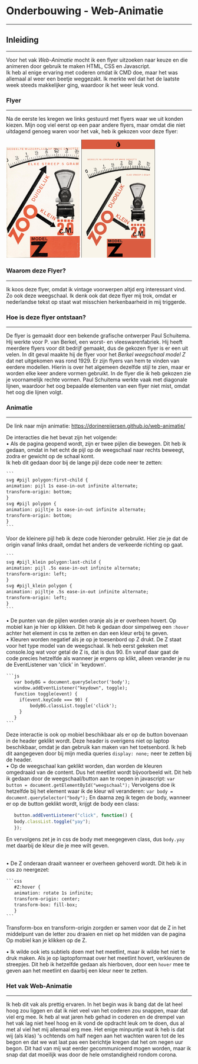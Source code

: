 # Onderbouwing - Web-Animatie
---

## Inleiding
---
Voor het vak *Web-Animatie* mocht ik een flyer uitzoeken naar keuze en die animeren door gebruik te maken HTML, CSS en Javascript. <br>
Ik heb al enige ervaring met coderen omdat ik CMD doe, maar het was allemaal al weer een beetje weggezakt. Ik merkte wel dat het de laatste week steeds makkelijker ging, waardoor ik het weer leuk vond.

### Flyer
---
Na de eerste les kregen we links gestuurd met flyers waar we uit konden kiezen. Mijn oog viel eerst op een paar andere flyers, maar omdat die niet uitdagend genoeg waren voor het vak, heb ik gekozen voor deze flyer:

<img src="images/plaatje.jpg" width="200"></img>
<img src="images/MobielFormaat.png" width="200"></img>

### Waarom deze Flyer?
---
Ik koos deze flyer, omdat ik vintage voorwerpen altjd erg interessant vind. Zo ook deze weegschaal. Ik denk ook dat deze flyer mij trok, omdat er nederlandse tekst op staat wat misschien herkenbaarheid in mij triggerde.

### Hoe is deze flyer ontstaan?
---
De flyer is gemaakt door een bekende grafische ontwerper Paul Schuitema. Hij werkte voor P. van Berkel, een worst- en vleeswarenfabriek. 
Hij heeft meerdere flyers voor dit bedrijf gemaakt, dus de gekozen flyer is er een uit velen. In dit geval maakte hij de flyer voor het *Berkel weegschaal model Z* dat net uitgekomen was rond 1929.
Er zijn flyers van hem te vinden van eerdere modellen. Hierin is over het algemeen dezelfde stijl te zien, maar er worden elke keer andere vormen gebruikt. In de flyer die ik heb gekozen zie je voornamelijk rechte vormen.
Paul Schuitema werkte vaak met diagonale lijnen, waardoor het oog bepaalde elementen van een flyer niet mist, omdat het oog die lijnen volgt.

### Animatie
---
De link naar mijn animatie: https://dorinereijersen.github.io/web-animatie/

De interacties die het bevat zijn het volgende:<br>
 • Als de pagina geopend wordt, zijn er twee pijlen die bewegen. Dit heb ik gedaan, omdat in het echt de pijl op de weegschaal naar rechts beweegt, zodra er gewicht op de schaal komt. <br>
 Ik heb dit gedaan door bij de lange pijl deze code neer te zetten:
    
    ```
    svg #pijl polygon:first-child {
    animation: pijl 1s ease-in-out infinite alternate;
    transform-origin: bottom;
    }
    svg #pijl polygon {
    animation: pijltje 1s ease-in-out infinite alternate;
    transform-origin: bottom;
    }
    ```
    
Voor de kleinere pijl heb ik deze code hieronder gebruikt. Hier zie je dat de origin vanaf links draait, omdat het anders de verkeerde richting op gaat.

    ```
    svg #pijl_klein polygon:last-child {
    animation: pijl .5s ease-in-out infinite alternate;
    transform-origin: left;
    }
    svg #pijl_klein polygon {
    animation: pijltje .5s ease-in-out infinite alternate;
    transform-origin: left;
    }
    ```

• De punten van de pijlen worden oranje als je er overheen hovert. Op mobiel kan je hier op klikken. Dit heb ik gedaan door simpelweg een  ```:hover``` achter het element in css te zetten en dan een kleur erbij te geven.<br>
• Kleuren worden negatief als je op je toesenbord op Z drukt. De Z staat voor het type model van de weegschaal. 
Ik heb eerst gekeken met console.log wat voor getal de Z is, dat is dus 90. En vanaf daar gaat de code precies hetzelfde als wanneer je ergens op klikt, alleen verander je nu de EventListener van 'click' in 'keydown'.
    
    ```js
       var bodyBG = document.querySelector('body');
       window.addEventListener("keydown", toggle);
       function toggle(event) {
         if(event.keyCode === 90) {
             bodyBG.classList.toggle('click');
         }
       }
    ```
Deze interactie is ook op mobiel beschikbaar als er op de button bovenaan in de header geklikt wordt. Deze header is overigens niet op laptop beschikbaar, omdat je dan gebruik kan maken van het toetsenbord. Ik heb dit aangegeven door bij mijn media queries ```display: none;``` neer te zetten bij de header.<br>
• Op de weegschaal kan geklikt worden, dan worden de kleuren omgedraaid van de content. Dus het meetlint wordt bijvoorbeeld wit. 
Dit heb ik gedaan door de weegschaal/button aan te roepen in javascript: ```var button = document.getElementById("weegschaal");```
Vervolgens doe ik hetzelfde bij het element waar ik de kleur wil veranderen: ```var body = document.querySelector("body");```
En daarna zeg ik tegen de body, wanneer er op de button geklikt wordt, krijgt de body een class: 
 ```js
    button.addEventListener("click", function() {
    body.classList.toggle("yay");
    });
 ```
 En vervolgens zet je in css de body met meegegeven class, dus  ```body.yay ``` met daarbij de kleur die je mee wilt geven.

<br>
• De Z onderaan draait wanneer er overheen gehoverd wordt. Dit heb ik in css zo neergezet:

    ```css
       #Z:hover {
       animation: rotate 1s infinite;
       transform-origin: center;
       transform-box: fill-box;
       }
    ```
    
Transform-box en transform-origin zorgden er samen voor dat de Z in het middelpunt van de letter zou draaien en niet op het midden van de pagina
Op mobiel kan je klikken op de Z.<br>

• Ik wilde ook iets subtiels doen met het meetlint, maar ik wilde het niet te druk maken. 
Als je op laptopformaat over het meetlint hovert, verkleuren de streepjes. Dit heb ik hetzelfde gedaan als hierboven, door een ```hover``` mee te geven aan het meetlint en daarbij een kleur neer te zetten. 
    
### Het vak Web-Animatie 
---
Ik heb dit vak als prettig ervaren. In het begin was ik bang dat de lat heel hoog zou liggen en dat ik niet veel van het coderen zou snappen, maar dat viel erg mee. Ik heb  al wat jaren heb gehad in coderen en de drempel van het vak lag niet heel hoog en ik vond de opdracht leuk om te doen, dus al met al viel het mij allemaal erg mee.
Het enige minpuntje wat ik heb is dat wij (als klas) 's ochtends om half negen aan het wachten waren tot de les begon en dat we wat laat pas een berichtje kregen dat het om negen uur begon. Dit had van mij wat eerder gecommuniceerd mogen worden, maar ik snap dat dat moeilijk was door de hele omstandigheid rondom corona.
